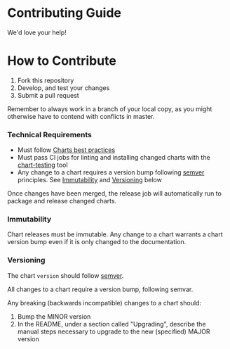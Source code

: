 # Contributing Guide

We'd love your help!

# How to Contribute
1. Fork this repository
2. Develop, and test your changes
3. Submit a pull request

Remember to always work in a branch of your local copy, as you might otherwise have to contend with conflicts in master.

### Technical Requirements

* Must follow [Charts best practices](https://helm.sh/docs/topics/chart_best_practices/)
* Must pass CI jobs for linting and installing changed charts with the
  [chart-testing](https://github.com/helm/chart-testing) tool
* Any change to a chart requires a version bump following
  [semver](https://semver.org/) principles. See [Immutability](#immutability)
  and [Versioning](#versioning) below

Once changes have been merged, the release job will automatically run to package
and release changed charts.

### Immutability

Chart releases must be immutable. Any change to a chart warrants a chart version
bump even if it is only changed to the documentation.

### Versioning

The chart `version` should follow [semver](https://semver.org/).

All changes to a chart require a version bump, following semvar.

Any breaking (backwards incompatible) changes to a chart should:
1. Bump the MINOR version
2. In the README, under a section called "Upgrading", describe the manual steps
   necessary to upgrade to the new (specified) MAJOR version
